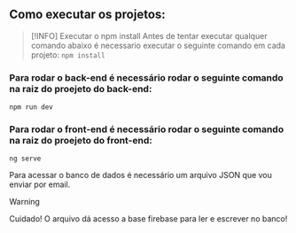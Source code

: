 ## Como executar os projetos:

> [!INFO] Executar o npm install
> Antes de tentar executar qualquer comando abaixo é necessario executar o seguinte comando em cada projeto:
> ```npm install``` 

### Para rodar o back-end é necessário rodar o seguinte comando na raiz do proejeto do back-end:
```
npm run dev
```
### Para rodar o front-end é necessário rodar o seguinte comando na raiz do proejeto do front-end:
```
ng serve
```
Para acessar o banco de dados é necessário um arquivo JSON que vou enviar por email. 

> [!WARNING]
> Cuidado! O arquivo dá acesso a base firebase para ler e escrever no banco!
